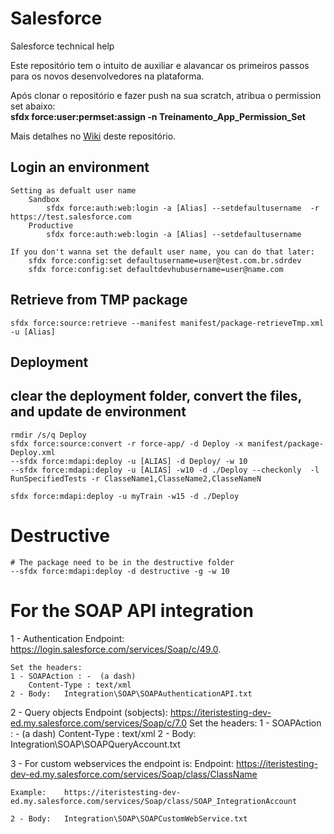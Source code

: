# Salesforce
Salesforce technical help

Este repositório tem o intuito de auxiliar e alavancar os primeiros passos para os novos desenvolvedores na plataforma.

Após clonar o repositório e fazer push na sua scratch, atribua o permission set abaixo:</br>
    <b>sfdx force:user:permset:assign -n Treinamento_App_Permission_Set </b>


Mais detalhes no <a href="https://github.com/charleston76/Salesforce/wiki">Wiki</a> deste repositório.

## Login an environment 
    Setting as defualt user name
        Sandbox
            sfdx force:auth:web:login -a [Alias] --setdefaultusername  -r https://test.salesforce.com
        Productive
            sfdx force:auth:web:login -a [Alias] --setdefaultusername 

    If you don't wanna set the default user name, you can do that later:
        sfdx force:config:set defaultusername=user@test.com.br.sdrdev
        sfdx force:config:set defaultdevhubusername=user@name.com

## Retrieve from TMP package
    sfdx force:source:retrieve --manifest manifest/package-retrieveTmp.xml -u [Alias]

## Deployment
## clear the deployment folder, convert the files, and update de environment
    rmdir /s/q Deploy
    sfdx force:source:convert -r force-app/ -d Deploy -x manifest/package-Deploy.xml
    --sfdx force:mdapi:deploy -u [ALIAS] -d Deploy/ -w 10
    --sfdx force:mdapi:deploy -u [ALIAS] -w10 -d ./Deploy --checkonly  -l RunSpecifiedTests -r ClasseName1,ClasseName2,ClasseNameN
    
    sfdx force:mdapi:deploy -u myTrain -w15 -d ./Deploy

# Destructive 
    # The package need to be in the destructive folder
    --sfdx force:mdapi:deploy -d destructive -g -w 10

# For the SOAP API integration
1 - Authentication 
    Endpoint:   https://login.salesforce.com/services/Soap/c/49.0.

    Set the headers:
    1 - SOAPAction : -  (a dash)
        Content-Type : text/xml
    2 - Body:   Integration\SOAP\SOAPAuthenticationAPI.txt

2 - Query objects
    Endpoint (sobjects): https://iteristesting-dev-ed.my.salesforce.com/services/Soap/c/7.0
    Set the headers:
    1 - SOAPAction : -  (a dash)
        Content-Type : text/xml
    2 - Body:   Integration\SOAP\SOAPQueryAccount.txt

3 - For custom webservices the endpoint is:
    Endpoint:   https://iteristesting-dev-ed.my.salesforce.com/services/Soap/class/ClassName

    Example:    https://iteristesting-dev-ed.my.salesforce.com/services/Soap/class/SOAP_IntegrationAccount

    2 - Body:   Integration\SOAP\SOAPCustomWebService.txt